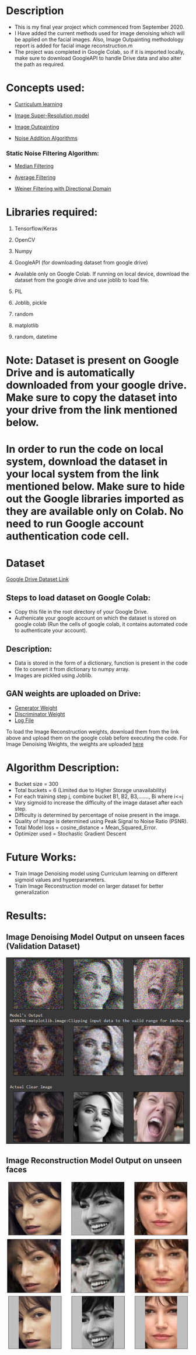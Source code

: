 # Description
  - This is my final year project which commenced from September 2020.
  - I Have added the current methods used for image denoising which will be applied on the facial images. Also, Image Outpainting methodology report is added for facial image reconstruction.m
  - The project was completed in Google Colab, so if it is imported locally, make sure to download GoogleAPI to handle Drive data and also alter the path as required.


# Concepts used:

  - [Curriculum learning](https://github.com/CoderSsVartak/Image-Reconstruction/blob/master/literature_survey/Curriculum%20based%20learning.pdf)

  - [Image Super-Resolution model](https://github.com/CoderSsVartak/Image-Reconstruction/blob/master/literature_survey/Garber_Grossman_Johnson-Yu.pdf)

  - [Image Outpainting](https://github.com/CoderSsVartak/Image-Reconstruction/blob/master/literature_survey/image_outpainting.pdf)

  - [Noise Addition Algorithms](https://github.com/CoderSsVartak/Image-Reconstruction/blob/master/literature_survey/noisy%20images.pdf)

  ### Static Noise Filtering Algorithm:

   - [Median Filtering](https://github.com/CoderSsVartak/Image-Reconstruction/blob/master/literature_survey/median_filtering.pdf)

   - [Average Filtering](https://github.com/CoderSsVartak/Image-Reconstruction/blob/master/literature_survey/average_filtering.pdf)

   - [Weiner Filtering with Directional Domain](https://github.com/CoderSsVartak/Image-Reconstruction/blob/master/literature_survey/weiner_filtering_with_directional_domain.pdf)




# Libraries required:

  1. Tensorflow/Keras

  2. OpenCV

  3. Numpy

  4. GoogleAPI (for downloading dataset from google drive)
  - Available only on Google Colab. If running on local device, download the dataset from the google drive and use joblib to load file. 
  
  5. PIL

  6. Joblib, pickle

  7. random

  8. matplotlib

  9. random, datetime

# Note: Dataset is present on Google Drive and is automatically downloaded from your google drive. Make sure to copy the dataset into your drive from the link mentioned below. 
# In order to run the code on local system, download the dataset in your local system from the link mentioned below. Make sure to hide out the Google libraries imported as they are available only on Colab. No need to run Google account authentication code cell.

# Dataset

  [Google Drive Dataset Link](https://drive.google.com/file/d/1QZv7mWvvF8mnT0A2mA4OFSvxF1eqPd8g/view?usp=sharing)
  ## Steps to load dataset on Google Colab:
  - Copy this file in the root directory of your Google Drive.
  - Authenicate your google account on which the dataset is stored on google colab (Run the cells of google colab, it contains automated code to authenticate your account).

  ## Description: 
   - Data is stored in the form of a dictionary, function is present in the code file to convert it from dictionary to numpy array.
   - Images are pickled using Joblib.

## GAN weights are uploaded on Drive:
   - [Generator Weight](https://drive.google.com/file/d/1MTh4vtXPkZVNxOoHgYzdNo-u4yIFyFD0/view?usp=sharing)
   - [Discriminator Weight](https://drive.google.com/file/d/1qBrLrgz8Xvk56Pujzsrxb8dF8_KM_qvk/view?usp=sharing)
   - [Log File](https://drive.google.com/file/d/1TrQX-av3s0Vg608rTdhkGZhPvGAZtyol/view?usp=sharing)

  To load the Image Reconstruction weights, download them from the link above and upload them on the google colab before executing the code. For Image Denoising Weights, the weights are uploaded [here](https://github.com/CoderSsVartak/Image-Reconstruction/tree/master/weights/v9)

# Algorithm Description:

  - Bucket size = 300
  - Total buckets = 6 (Limited due to Higher Storage unavailability)
  - For each training step j, combine bucket B1, B2, B3,......., Bi where i<=j
  - Vary sigmoid to increase the difficulty of the image dataset after each step.
  - Difficulty is determined by percentage of noise present in the image.
  - Quality of Image is determined using Peak Signal to Noise Ratio (PSNR).
  - Total Model loss = cosine_distance + Mean_Squared_Error.
  - Optimizer used = Stochastic Gradient Descent 
 
# Future Works:
        
  - Train Image Denoising model using Curriculum learning on different sigmoid values and hyperparameters.
  - Train Image Reconstruction model on larger dataset for better generalization
 
# Results:
  
  ## Image Denoising Model Output on unseen faces (Validation Dataset)
  <img src="/results/Result.png">
  
  ## Image Reconstruction Model Output on unseen faces
  <img src="/results/actual.png">
  <img src="/results/reconstructed.png">
  <img src="/results/masked.png">
